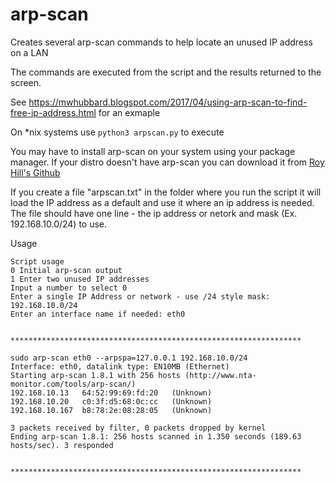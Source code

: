 # arp-scan
Creates several arp-scan commands to help locate an unused IP address on a LAN

The commands are executed from the script and the results returned to the screen.

See https://mwhubbard.blogspot.com/2017/04/using-arp-scan-to-find-free-ip-address.html for an exmaple

On *nix systems use ```python3 arpscan.py``` to execute

You may have to install arp-scan on your system using your package manager. 
If your distro doesn't have arp-scan you can download it from [Roy Hill's Github](https://github.com/royhills/arp-scan)

If you create a file "arpscan.txt" in the folder where you run the script it will load the 
IP address as a default and use it where an ip address is needed. The file should have one 
line - the ip address or netork and mask (Ex. 192.168.10.0/24) to use.

Usage
```
Script usage
0 Initial arp-scan output
1 Enter two unused IP addresses
Input a number to select 0
Enter a single IP Address or network - use /24 style mask: 192.168.10.0/24
Enter an interface name if needed: eth0


*****************************************************************

sudo arp-scan eth0 --arpspa=127.0.0.1 192.168.10.0/24
Interface: eth0, datalink type: EN10MB (Ethernet)
Starting arp-scan 1.8.1 with 256 hosts (http://www.nta-monitor.com/tools/arp-scan/)
192.168.10.13	64:52:99:69:fd:20	(Unknown)
192.168.10.20	c0:3f:d5:68:0c:cc	(Unknown)
192.168.10.167	b8:78:2e:08:28:05	(Unknown)

3 packets received by filter, 0 packets dropped by kernel
Ending arp-scan 1.8.1: 256 hosts scanned in 1.350 seconds (189.63 hosts/sec). 3 responded


*****************************************************************

```
